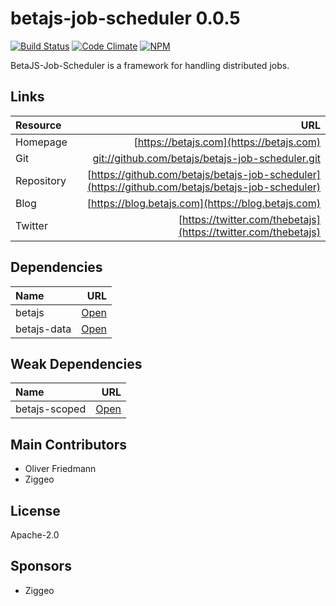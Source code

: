 # betajs-job-scheduler 0.0.5
[![Build Status](https://api.travis-ci.org/betajs/betajs-job-scheduler.svg?branch=master)](https://travis-ci.org/betajs/betajs-job-scheduler)
[![Code Climate](https://codeclimate.com/github/betajs/betajs-job-scheduler/badges/gpa.svg)](https://codeclimate.com/github/betajs/betajs-job-scheduler)
[![NPM](https://img.shields.io/npm/v/betajs-job-scheduler.svg?style=flat)](https://www.npmjs.com/package/betajs-job-scheduler)


BetaJS-Job-Scheduler is a framework for handling distributed jobs.












## Links
| Resource   | URL |
| :--------- | --: |
| Homepage   | [https://betajs.com](https://betajs.com) |
| Git        | [git://github.com/betajs/betajs-job-scheduler.git](git://github.com/betajs/betajs-job-scheduler.git) |
| Repository | [https://github.com/betajs/betajs-job-scheduler](https://github.com/betajs/betajs-job-scheduler) |
| Blog       | [https://blog.betajs.com](https://blog.betajs.com) | 
| Twitter    | [https://twitter.com/thebetajs](https://twitter.com/thebetajs) | 
 






## Dependencies
| Name | URL |
| :----- | -------: |
| betajs | [Open](https://github.com/betajs/betajs) |
| betajs-data | [Open](https://github.com/betajs/betajs-data) |


## Weak Dependencies
| Name | URL |
| :----- | -------: |
| betajs-scoped | [Open](https://github.com/betajs/betajs-scoped) |


## Main Contributors

- Oliver Friedmann
- Ziggeo

## License

Apache-2.0






## Sponsors

- Ziggeo



